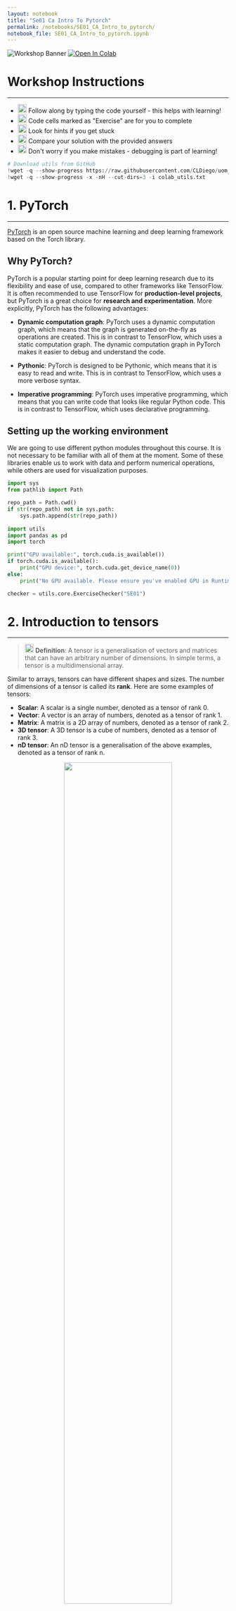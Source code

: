 ```yaml
---
layout: notebook
title: "Se01 Ca Intro To Pytorch"
permalink: /notebooks/SE01_CA_Intro_to_pytorch/
notebook_file: SE01_CA_Intro_to_pytorch.ipynb
---
```


![Workshop Banner](https://raw.githubusercontent.com/CLDiego/uom_fse_dl_workshop/main/figs/se_01.png)
[![Open In Colab](https://colab.research.google.com/assets/colab-badge.svg)](https://colab.research.google.com/github/CLDiego/uom_fse_dl_workshop/blob/main/SE01_CA_Intro_to_pytorch.ipynb)
# Workshop Instructions
***
- <img src="https://raw.githubusercontent.com/CLDiego/uom_fse_dl_workshop/main/figs/icons/write.svg" width="20"/> Follow along by typing the code yourself - this helps with learning!
- <img src="https://raw.githubusercontent.com/CLDiego/uom_fse_dl_workshop/main/figs/icons/code.svg" width="20"/> Code cells marked as "Exercise" are for you to complete
- <img src="https://raw.githubusercontent.com/CLDiego/uom_fse_dl_workshop/main/figs/icons/reminder.svg" width="20"/> Look for hints if you get stuck
- <img src="https://raw.githubusercontent.com/CLDiego/uom_fse_dl_workshop/main/figs/icons/success.svg" width="20" /> Compare your solution with the provided answers
- <img src="https://raw.githubusercontent.com/CLDiego/uom_fse_dl_workshop/main/figs/icons/list.svg" width="20" /> Don't worry if you make mistakes - debugging is part of learning!

```python
# Download utils from GitHub
!wget -q --show-progress https://raw.githubusercontent.com/CLDiego/uom_fse_dl_workshop/main/colab_utils.txt -O colab_utils.txt
!wget -q --show-progress -x -nH --cut-dirs=3 -i colab_utils.txt
```

# 1. PyTorch
***
[PyTorch](https://pytorch.org/) is an open source machine learning and deep learning framework based on the Torch library.

## Why PyTorch?

PyTorch is a popular starting point for deep learning research due to its flexibility and ease of use, compared to other frameworks like TensorFlow. It is often recommended to use TensorFlow for **production-level projects**, but PyTorch is a great choice for **research and experimentation**. More explicitly, PyTorch has the following advantages:

- **Dynamic computation graph**: PyTorch uses a dynamic computation graph, which means that the graph is generated on-the-fly as operations are created. This is in contrast to TensorFlow, which uses a static computation graph. The dynamic computation graph in PyTorch makes it easier to debug and understand the code.

- **Pythonic**: PyTorch is designed to be Pythonic, which means that it is easy to read and write. This is in contrast to TensorFlow, which uses a more verbose syntax.

- **Imperative programming**: PyTorch uses imperative programming, which means that you can write code that looks like regular Python code. This is in contrast to TensorFlow, which uses declarative programming.

## Setting up the working environment

We are going to use different python modules throughout this course. It is not necessary to be familiar with all of them at the moment. Some of these libraries enable us to work with data and perform numerical operations, while others are used for visualization purposes.

```python
import sys
from pathlib import Path

repo_path = Path.cwd()
if str(repo_path) not in sys.path:
    sys.path.append(str(repo_path))
    
import utils
import pandas as pd
import torch

print("GPU available:", torch.cuda.is_available())
if torch.cuda.is_available():
    print("GPU device:", torch.cuda.get_device_name(0))
else:
    print("No GPU available. Please ensure you've enabled GPU in Runtime > Change runtime type")

checker = utils.core.ExerciseChecker("SE01")
```

# 2. Introduction to tensors
***
> <img src="https://raw.githubusercontent.com/CLDiego/uom_fse_dl_workshop/main/figs/icons/write.svg" width="20"/> **Definition**: A tensor is a generalisation of vectors and matrices that can have an arbitrary number of dimensions. In simple terms, a tensor is a multidimensional array.

Similar to arrays, tensors can have different shapes and sizes. The number of dimensions of a tensor is called its **rank**. Here are some examples of tensors:

- **Scalar**: A scalar is a single number, denoted as a tensor of rank 0.
- **Vector**: A vector is an array of numbers, denoted as a tensor of rank 1.
- **Matrix**: A matrix is a 2D array of numbers, denoted as a tensor of rank 2.
- **3D tensor**: A 3D tensor is a cube of numbers, denoted as a tensor of rank 3.
- **nD tensor**: An nD tensor is a generalisation of the above examples, denoted as a tensor of rank n.

<div align="center">
  <img src="https://raw.githubusercontent.com/CLDiego/uom_fse_dl_workshop/main/figs/tensors.png" width="70%">
</div>

The power of tensors comes in the form of their operations. Tensors can be added, multiplied, and manipulated in various ways.

## 2.1 Creating tensors
***
To create a tensor in PyTorch, we can use the class `torch.Tensor`.

> <img src="https://raw.githubusercontent.com/CLDiego/uom_fse_dl_workshop/main/figs/icons/docs.svg" width="20"/> **Documentation**: PyTorch is a well documented library, if you struggle with a function, you can always check the [documentation](https://pytorch.org/docs/stable/index.html) for help. You can also use the `help()` function in Python to get more information about a function or class. For example, `help(torch.Tensor)` will give you information about the `Tensor` class.

***
> <img src="https://raw.githubusercontent.com/CLDiego/uom_fse_dl_workshop/main/figs/icons/code.svg" width="20"/> **Snippet 1**: Creating a scalar tensor

```python
x = torch.tensor(101)

# Get the type and shape of the tensor
print(f'x: {x}, type: {type(x)}, shape: {x.shape}')
```

```python
# Exercise 1: Creating Your First Tensor 🎯
# Try to create:
# 1. A scalar tensor with value 42
# 2. A float tensor with value 3.14

# Your code here:
scalar_tensor =  # Add your code
float_tensor = # Add your code


# ✅ Check your answer
answer = {
    'scalar_tensor': scalar_tensor,
    'float_tensor': float_tensor
}
checker.check_exercise(1, answer) 
```

```python
# Check the characteristics of the tensors you created
print(f"Scalar tensor: {scalar_tensor}, type: {type(scalar_tensor)}, shape: {scalar_tensor.shape}, dtype: {scalar_tensor.dtype}")
print(f"Float tensor: {float_tensor}, type: {type(float_tensor)}, shape: {float_tensor.shape}, dtype: {float_tensor.dtype}")
```

In the above example, we created a scalar tensor with a single element. Looking at its attributes, we can see that the tensor has a shape of `torch.Size([])`, which means that it has no dimensions. We can also see that the tensor has a data type of `torch.int64`, which means that it is an integer tensor.


> <img src="https://raw.githubusercontent.com/CLDiego/uom_fse_dl_workshop/main/figs/icons/reminder.svg" width="20"/> **Note**: The data type of a tensor is determined by the data type of the elements that it contains. It is important to be aware of the data type of a tensor, as it can affect the results of operations that are performed on it. Good practice is to always specify the data type of a tensor when creating it.


As we can see our single element is now stored in a type of container, which means that we can perform operations on it but not directly on the element itself. To access the element, we can use the method `item()`.

```python
scalar_tensor, scalar_tensor.item()
```

We can specify the data type of a tensor by passing the `dtype` argument to the `torch.Tensor` constructor. Alternatively, we can use the 'torch.tensor.type` method to change the data type of a tensor.

```python
# Create a scalar tensor with a specific data type
scalar_tensor = torch.tensor(42, dtype=torch.float32)
print(scalar_tensor)

# Change the data type of a tensor
scalar_tensor = scalar_tensor.type(torch.int64)
print(scalar_tensor)

# Another way to change the data type of a tensor
scalar_tensor = scalar_tensor.int()
print(scalar_tensor)

# # Not recommended as it can be confusing 
# with the .to() method that is used to move tensors
# to different devices
scalar_tensor = scalar_tensor.to(torch.float64) 
print(scalar_tensor) 

```

## 2.2 Initializing tensors
***

PyTorch provides multiple ways to initialize tensors. Sometimes, we want to create a tensor with specific values, while other times we want to create a tensor with random values. PyTorch provides several functions for creating tensors with different initializations. Below is a table summarizing some of the most commonly used tensor creation functions in PyTorch.

| Function | Description | Example | Output Shape |
|----------|-------------|---------|--------------|
| `torch.tensor()` | Creates tensor from data | `torch.tensor([1, 2, 3])` | `(3,)` |
| `torch.zeros()` | Creates tensor of zeros | `torch.zeros(2, 3)` | `(2, 3)` |
| `torch.ones()` | Creates tensor of ones | `torch.ones(2, 3)` | `(2, 3)` |
| `torch.rand()` | Uniform random [0, 1] | `torch.rand(2, 3)` | `(2, 3)` |
| `torch.randn()` | Normal distribution μ=0, σ=1 | `torch.randn(2, 3)` | `(2, 3)` |
| `torch.arange()` | Integer sequence | `torch.arange(5)` | `(5,)` |
| `torch.linspace()` | Evenly spaced sequence | `torch.linspace(0, 1, 5)` | `(5,)` |
| `torch.eye()` | Identity matrix | `torch.eye(3)` | `(3, 3)` |
| `torch.randint()` | Random integers | `torch.randint(0, 10, (2, 3))` | `(2, 3)` |

```python
# Exercise 2: Tensor Initialization 🎯
# Create the following tensors:
# 1. A 3x3 tensor of random integers between 1-10
# 2. A 3x3 identity matrix
# 3. A tensor containing evenly spaced numbers from 0 to 1 (5 numbers)
# 4. A 2x3 tensor of zeros

# Your code here:
random_tensor =  # Add your code
identity_matrix =  # Add your code
spaced_tensor =  # Add your code
zero_tensor =  # Add your code

# ✅ Check your answer
answer = {
    'random_tensor': random_tensor,
    'identity_matrix': identity_matrix,
    'spaced_tensor': spaced_tensor,
    'zero_tensor': zero_tensor
}
checker.check_exercise('2', answer) 
```

# 3. Indexing tensors
***
Indexing tensors is similar to indexing arrays in Python. We can use square brackets `[]` to access elements in a tensor. This is useful for extracting specific elements or slices of a tensor. Below is a table summarizing the different ways to index tensors in PyTorch.

> <img src="https://raw.githubusercontent.com/CLDiego/uom_fse_dl_workshop/main/figs/icons/reminder.svg" width="20"/>  **Tips**:
> - Use `:` to select all elements in a dimension
> - Use negative indices to count from the end: -1 is last element
> - Ellipsis (`...`) represents multiple full slices
> - Step values can be negative for reverse order
> - Boolean masks must match tensor dimensions

| Method | Syntax | Description | Example | Result |
|--------|--------|-------------|---------|---------|
| Basic Indexing | `tensor[ix,jx]` | Access single element | `t[0,1]` | Element at row 0, col 1 |
| Slicing | `tensor[start:end]` | Extract subset | `t[1:3]` | Elements from index 1 to 2 |
| Striding | `tensor[::step]` | Extract with step | `t[::2]` | Every second element |
| Negative Indexing | `tensor[-1]` | Count from end | `t[-1]` | Last element |
| Boolean Indexing | `tensor[mask]` | Filter with condition | `t[t > 0]` | Elements > 0 |
| Ellipsis | `tensor[...]` | All dimensions | `t[...,0]` | All dims except last |
| Combined | `tensor[1:3,...,::2]` | Mix methods | `t[1:3,...,0]` | Complex selection |

***
> <img src="https://raw.githubusercontent.com/CLDiego/uom_fse_dl_workshop/main/figs/icons/code.svg" width="20" /> **Snippet 2**: Indexing a tensor

```python
# Get corners of a matrix
corners = tensor[...,[0,-1]]  # First and last elements of last dimension

# Get last row of a matrix
last_row = tensor[-1,...]  # Last row of all columns

# Extract diagonal
diagonal = tensor.diagonal()  # More efficient than indexing
```

```python
# Create a 4x4 tensor for practice
practice_tensor = torch.tensor([
    [1, 2, 3, 4],
    [5, 6, 7, 8],
    [9, 10, 11, 12],
    [13, 14, 15, 16]
])

# Exercise 3: Advanced Tensor Indexing 🎯
# Extract the following from practice_tensor:
# 1. The element at position (2,3)
# 2. The second row
# 3. The last column
# 4. The 2x2 submatrix in the bottom right corner
# 5. Every even-numbered element in the first row
# 6. All corner elements as 2x2 matrix
# 7. The middle 2x2 block
# 8. The last row in reverse order

# Your code here:
position_2_3 =  # Element at (2,3)
second_row =     # Second row
last_column =   # Last column
bottom_right =  # Bottom right 2x2
even_elements =   # Even elements in first row
all_corners =   # Corner elements
middle_block =   # Middle 2x2 block

# Print results
print(f"Element at (2,3): {position_2_3}")
print(f"Second row: {second_row}")
print(f"Last column: {last_column}")
print(f"Bottom right 2x2:\n{bottom_right}")
print(f"Even elements in first row: {even_elements}")
print(f"Corner elements:\n{all_corners}")
print(f"Middle block:\n{middle_block}")


# ✅ Check your answer
answer = {
    'position_2_3': position_2_3,
    'second_row': second_row,
    'last_column': last_column,
    'bottom_right': bottom_right,
    'even_elements': even_elements,
    'all_corners': all_corners,
    'middle_block': middle_block,
}
checker.check_exercise(3, answer)
```

# 4. Tensor operations
***

PyTorch allows us to manipulate tensors in different ways. Since PyTorch is built on top of NumPy, the same operations can be accessed through the `torch` module or alternatively through the `numpy` module. Due to the pythonic nature of PyTorch, we can also use the same operations as we would in Python.

### Basic Operations Cheatsheet

| Category | Description | Methods | PyTorch Method | Example |
|----------|-------------|----------|----------------|---------|
| Arithmetic | Basic math operations | +, -, *, /, ** | `add(), sub(), mul(), div(), pow(), sqrt()` | `a + b` |
| Comparison | Compare values | >, <, ==, != | `gt(), lt(), eq(), ne()` | `a > 0` |
| Reduction | Reduce dimensions | sum(), mean(), max() | `sum(), mean(), max()` | `a.sum()` |
| Statistical | Statistical operations | std(), var() | `std(), var()` | `a.mean()` |

***
> <img src="https://raw.githubusercontent.com/CLDiego/uom_fse_dl_workshop/main/figs/icons/reminder.svg" width="20"/> **Tips**:
> 1. **Type Matching**: Ensure tensors have compatible data types
> 2. **Shape Broadcasting**: Understand how PyTorch broadcasts shapes
> 3. **GPU Memory**: Be careful with large tensor operations on GPU
> 4. **Inplace Operations**: Use `_` suffix for inplace operations

***
> <img src="https://raw.githubusercontent.com/CLDiego/uom_fse_dl_workshop/main/figs/icons/list.svg" width="20"/> **Common Mistakes to Avoid**: 
> - Mixing tensor types without conversion
> - Forgetting to handle device placement (CPU/GPU)
> - Not checking tensor shapes before operations
> - Unnecessary copying of large tensors

***
> <img src="https://raw.githubusercontent.com/CLDiego/uom_fse_dl_workshop/main/figs/icons/code.svg" width="20"/> **Snippet 3**: Inplace operations

```python
# Instead of: x = x + 1
x.add_(1)  # Inplace addition
y.add_(x)  # Inplace addition with another tensor
```

```python
# Exercise 4: Basic Operations 🎯
# Create two 2x2 matrices:
a = torch.tensor([[1, 2], [3, 4]])
b = torch.tensor([[5, 6], [7, 8]])

# Perform the following operations:
# 1. Matrix addition (a + b)
# 2. Element-wise multiplication (a * b)
# 3. Matrix multiplication (a @ b)
# 4. Calculate square root of matrix a

# Your code here:
addition =   # Add your code
multiplication =  # Add your code
matrix_mult =   # Add your code
sqrt_a =  # Add your code

# ✅ Check your answer
answer = {
    'addition': addition,
    'multiplication': multiplication,
    'matrix_mult': matrix_mult,
    'sqrt_a': sqrt_a
}
checker.check_exercise(4, answer)
```

## 4.1 Matrix operations
***
Matrix multiplication is a common operation in algebra and is used in many machine learning algorithms. We can perform:

- **Matrix multiplication**: This is the standard matrix multiplication operation, which is denoted by the `@` operator in Python. This operation is also known as the dot product.
- **Element-wise multiplication**: This is the multiplication of two matrices of the same shape, which is denoted by the `*` operator in Python. This operation is also known as the Hadamard product.
- **Matrix transpose**: This is the operation of flipping a matrix over its diagonal, which is denoted by the `.T` attribute in Python. This operation is also known as the matrix transpose.
- **Matrix inverse**: This is the operation of finding the inverse of a matrix, which is denoted by the `torch.inverse()` function in Python. This operation is also known as the matrix inverse.

***
| Operation | Description | Method | Example |
|-----------|-------------|--------|---------|
| Matrix Multiplication | Standard matrix product | @ or matmul() | `a @ b` |
| Transpose | Flip matrix dimensions | .T or transpose() | `a.T` |
| Inverse | Matrix inverse | inverse() | `torch.inverse(a)` |
| Determinant | Matrix determinant | det() | `torch.det(a)` |
| Eigenvalues | Eigenvalues and vectors | eig() | `torch.eig(a)` |
| Singular Value Decomposition | SVD decomposition | svd() | `torch.svd(a)` |
| Cholesky Decomposition | Cholesky factorization | cholesky() | `torch.cholesky(a)` |

***
<div align="center">
  <img src="https://raw.githubusercontent.com/CLDiego/uom_fse_dl_workshop/main/figs/matrix_mul.gif" width="50%">
</div>


```python
# Exercise 5: Matrix Operations 🎯
a = torch.tensor([[1, 2], [3, 4]], dtype=torch.float32)

# Perform:
# 1. Matrix multiplication with itself
# 2. Matrix transpose
# 3. Matrix determinant
# 4. Matrix inverse

matrix_mult = # Add your code
transpose =  # Add your code
determinant =  # Add your code
inverse =  # Add your code

# ✅ Check your answer
answer = {
    'matrix_mult': matrix_mult,
    'transpose': transpose,
    'determinant': determinant,
    'inverse': inverse
}
checker.check_exercise(5, answer)
```

## 4.2 Tensor Broadcasting
***

> <img src="https://raw.githubusercontent.com/CLDiego/uom_fse_dl_workshop/main/figs/icons/docs.svg" width="20"/> **Documentation**: [Broadcasting](https://numpy.org/doc/stable/user/basics.broadcasting.html) is a powerful feature of NumPy and PyTorch that allows us to perform operations on arrays of different shapes without having to explicitly reshape them. 

Since PyTorch is built on top of NumPy we can use its broadcasting capabilities. Broadcasting is how NumPy handles arrays with different shapes during arithmetic operations. It allows us to perform operations on arrays of different shapes without having to explicitly reshape them. This is done by automatically expanding the smaller array to match the shape of the larger array.

For example, if we have a 1D array of shape `(3,)` and a 2D array of shape `(3, 2)`, we can add them together without having to reshape the 1D array. NumPy will automatically expand the 1D array to match the shape of the 2D array.

***
> <img src="https://raw.githubusercontent.com/CLDiego/uom_fse_dl_workshop/main/figs/icons/code.svg" width="20"/> **Snippet 4**: Broadcasting example

```python
# Create a 1D tensor of shape (3,)
a = torch.tensor([1, 2, 3])
# Create a 2D tensor of shape (3, 2)
b = torch.tensor([[1, 2], [3, 4], [5, 6]])
# Add the two tensors together
c = a + b  # Broadcasting occurs here
print(c)  # Output: tensor([[ 2,  4], [ 6,  8], [10, 12]])
```

```python
# Exercise 6: Broadcasting 🎯
# Setup tensors
matrix = torch.tensor([[1, 2], [3, 4]])
scalar = torch.tensor([2])
row = torch.tensor([1, 1])
col = torch.tensor([[2], [3]])
batch = torch.tensor([[[1, 2], [3, 4]], [[5, 6], [7, 8]]])

# Perform the following broadcasts:
# 1. Add scalar to matrix
# 2. Multiply matrix by scalar
# 3. Add row vector to matrix
# 4. Multiply matrix by column vector
# 5. Scale batch by scalar

# Your code here:
broadcast_add = # Add your code
broadcast_mult =  # Add your code
row_add =  # Add your code
col_mult =  # Add your code
batch_scale =  # Add your code

# Print results to understand broadcasting
print(f"Original matrix shape: {matrix.shape}")
print(f"After scalar addition: {broadcast_add.shape}")
print(f"After row broadcast: {row_add.shape}")
print(f"After column broadcast: {col_mult.shape}")
print(f"After batch scaling: {batch_scale.shape}")

# ✅ Check your answer
answer = {
    'broadcast_add': broadcast_add,
    'broadcast_mult': broadcast_mult,
    'row_add': row_add,
    'col_mult': col_mult,
    'batch_scale': batch_scale
}
checker.check_exercise(6, answer)
```

## 4.3 Reshaping Methods
***
Sometimes, we need to change the shape of a tensor without changing its data. We do this in order to prepare the tensor for a specific operation or to match the shape of another tensor. PyTorch provides several methods for reshaping tensors. Below is a table summarizing some of the most commonly used reshaping methods in PyTorch.

| Method | Description | Example | Note |
|--------|-------------|---------|------|
| `reshape()` | New shape, maybe new memory | `x.reshape(2,3)` | May copy data |
| `view()` | New shape, same memory | `x.view(2,3)` | Must be contiguous |
| `squeeze()` | Remove single dims | `x.squeeze()` | Removes size 1 dims |
| `unsqueeze()` | Add single dim | `x.unsqueeze(0)` | Adds size 1 dim |
| `expand()` | Broadcast dimensions | `x.expand(2,3)` | No data copy |
***

> <img src="https://raw.githubusercontent.com/CLDiego/uom_fse_dl_workshop/main/figs/icons/code.svg" width="20"/> **Snippet 5**: Reshaping a tensor

```python
# Create a 1D tensor of shape (6,)
x = torch.tensor([1, 2, 3, 4, 5, 6])
# Reshape to (2, 3)
print(x.reshape(2, 3))  # Output: tensor([[1, 2, 3], [4, 5, 6]])
```

```python
# Exercise 7: Reshaping 🎯
# Setup tensors
flat = torch.tensor([1, 2, 3, 4, 5, 6])
ones = torch.ones(1)
vector = torch.tensor([1, 2, 3])

# Perform:
# 1. Reshape flat tensor to (3,2) matrix
# 2. Expand ones to (3,1) matrix
# 3. Reshape vector to be broadcastable with (3,3) matrix

reshaped =  # Add your code
expanded =  # Add your code
broadcast_ready =   # Add your code

# Verify broadcasting works
test_matrix = torch.ones(3, 3)
result = test_matrix * broadcast_ready
print(f"Broadcast result shape: {result.shape}")

# ✅ Check your answer
answer = {
    'reshaped': reshaped,
    'expanded': expanded,
    'broadcast_ready': broadcast_ready
}
checker.check_exercise(7, answer)
```

# 5. Automatic Differentiation (Autograd)
***

Automatic differentiation is one of the most powerful features of PyTorch. It allows us to compute gradients automatically, which is essential for training neural networks. PyTorch uses a technique called **reverse mode differentiation** to compute gradients efficiently. This technique is based on the chain rule of calculus and allows us to compute gradients for complex functions with many variables.

> <img src="https://raw.githubusercontent.com/CLDiego/uom_fse_dl_workshop/main/figs/icons/docs.svg" width="20"/> **Documentation**: [Autograd](https://pytorch.org/docs/stable/autograd.html) is the automatic differentiation engine in PyTorch. It provides a way to compute gradients automatically for tensors with `requires_grad=True`.

Take for instance the following function:

$$f(x) = x^2 + 42y^2 + 3$$

where $x$ and $y$ are tensors. The gradient of this function with respect to $x$ and $y$ is given by:

$$\frac{\partial f}{\partial x} = 2x$$
$$\frac{\partial f}{\partial y} = 84y$$

using the chain rule of calculus. PyTorch allows us to compute these gradients automatically using the `backward()` method.

The chain rule is a fundamental concept in calculus that allows us to compute the derivative of a composite function. It states that if we have two functions $f(x)$ and $g(x)$, then the derivative of their composition $f(g(x))$ is given by:

$$\frac{d}{dx}f(g(x)) = f'(g(x)) \cdot g'(x)$$

where $f'(g(x))$ is the derivative of $f$ with respect to $g$, and $g'(x)$ is the derivative of $g$ with respect to $x$. This means that we can compute the derivative of a composite function by computing the derivatives of its constituent functions and multiplying them together.

## 5.1 Autograd Concepts
***

In PyTorch, the autograd engine keeps track of all operations performed on tensors with `requires_grad=True`. It builds a computation graph dynamically as operations are performed. This graph is used to compute gradients when we call the `backward()` method.

| Concept | Description | Example |
|---------|-------------|---------|
| `requires_grad` | Flag to track gradients | `x = torch.tensor(1.0, requires_grad=True)` |
| `backward()` | Compute gradients | `y.backward()` |
| `grad` | Access gradients | `x.grad` |
***

> <img src="https://raw.githubusercontent.com/CLDiego/uom_fse_dl_workshop/main/figs/icons/code.svg" width="20"/> **Snippet 6**: Using autograd to compute gradients

```python
# Create tensor with gradient tracking
x = torch.tensor([1.0], requires_grad=True)

# Compute function
y = x * x

# Compute gradient
y.backward()

# Access gradient
x.grad  # Should be 2.0
```

```python
# Exercise 8: Autograd 🎯
x = torch.tensor([2.0], requires_grad=True)

# Compute y = 3x^3 + 2x^2 - 5x + 1
# Derivative at x=2 should be 3(3x^2) + 2(2x) - 5 = 3(12) + 2(4) - 5 = 36 + 8 - 5 = 39

y =  # Add your code

# Compute the gradient
# Add your code

# Print the gradient
print(f"Gradient at x=2: {x.grad}")

# ✅ Check your answer
answer = {
    'grad_value': x.grad,
    'requires_grad': x.requires_grad
}
checker.check_exercise(8, answer)
```

# 6. Data to tensors
***
As mentioned before, PyTorch inherent pythonic nature allows us to easily convert existing data structures to tensors. Thus, we can use different data science libraries to load data and convert it to tensors. We are going to use the `pandas` library to load data from CSV files and convert it to tensors.

> <img src="https://raw.githubusercontent.com/CLDiego/uom_fse_dl_workshop/main/figs/icons/docs.svg" width="20" /> **Documentation**: [Pandas](https://pandas.pydata.org/) is a powerful data analysis and manipulation library for Python. It provides data structures and functions needed to work with structured data.

First, let's download the data. We will be using the [ARKOMA dataset](https://www.sciencedirect.com/science/article/pii/S2352340923007989). We will explore the dataset in the next section. For now, we will just download it and load it into a pandas dataframe.



```python
data_path = Path(Path.cwd(), 'datasets')
dataset_path = utils.data.download_dataset('ARKOMA',
                                   dest_path=data_path,
                                   extract=True)

dataset_path = dataset_path / 'Dataset on NAO Robot Arms' / 'Left Arm Dataset' / 'LTrain_x.csv'
```

## 6.1 Loading data with pandas
***
DataFrames in pandas are similar to tables in SQL or Excel. They are two-dimensional data structures that can hold different types of data. DataFrames have rows and columns, where each column can have a different data type. We can use the `pandas` library to load data from CSV files and convert it to DataFrames.


```python
# Read the dataset
df = pd.read_csv(dataset_path)

# Display the statistics of the dataset
df.describe().T
```

```python
# Get the data as a numpy array
type(df.Px.values)
```

To pass the data to PyTorch, we need to convert the DataFrame to a NumPy array and then to a tensor. We can do this using the `values` attribute of the DataFrame and the `torch.tensor()` function.
***
> <img src="https://raw.githubusercontent.com/CLDiego/uom_fse_dl_workshop/main/figs/icons/code.svg" width="20"/> **Snippet 7**: Creating a tensor from a DataFrame

```python
col_val = df['column_name'].values  # Get column values as NumPy array
tensor = torch.tensor(col_val)  # Convert to tensor
```

```python
# Exercise 9: Pandas to Tensors 🎯
# Given the DataFrame df with NAO robot arm data
# Perform the following:
# 1. Convert the 'Px' column to a tensor
# 2. Convert the 'Py' column to a tensor
# 3. Create a tensor from all position columns (Px, Py, Pz)
# 4. Create a tensor of all columns and convert to float32

# Your code here:
px_tensor = # Add your code
py_tensor =  # Add your code
pos_tensor =  # Add your code
all_data =  # Add your code

# Print shapes
print(f"px_tensor shape: {px_tensor.shape}")
print(f"py_tensor shape: {py_tensor.shape}")
print(f"pos_tensor shape: {pos_tensor.shape}")
print(f"all_data shape: {all_data.shape}")

# ✅ Check your answer
answer = {
    'px_tensor': px_tensor,
    'py_tensor': py_tensor,
    'pos_tensor': pos_tensor,
    'all_data': all_data
}
checker.check_exercise(9, answer)
```

# 7. Using the GPU
***
PyTorch allows us to use the GPU to accelerate computations. This is done by moving the tensors to the GPU memory. We can do this by using the `to` method of a tensor and passing the device as an argument. The device can be either `cuda` or `cpu`. The `cuda` device refers to the GPU, while the `cpu` device refers to the CPU.

> <img src="https://raw.githubusercontent.com/CLDiego/uom_fse_dl_workshop/main/figs/icons/reminder.svg" width="20"/> **Note**: Not all operations are supported on the GPU. If an operation is not supported on the GPU, PyTorch will automatically move the tensor to the CPU and perform the operation there. This can lead to performance issues, so it is important to be aware of which operations are supported on the GPU.

***
> <img src="https://raw.githubusercontent.com/CLDiego/uom_fse_dl_workshop/main/figs/icons/code.svg" width="20"/> **Snippet 8**: Checking for GPU availability

```python
# Check if GPU is available
if torch.cuda.is_available():
    device = torch.device('cuda')  # Use GPU
else:
    device = torch.device('cpu')  # Use CPU
```

```python
# Check GPU availability
device = torch.device("cuda" if torch.cuda.is_available() else "cpu")

print(f"Device: {device}")

# Move the tensor to the GPU
px_tensor = px_tensor.to(device)
print(f'Tensor moved to device: {px_tensor.device}')
```

> <img src="https://raw.githubusercontent.com/CLDiego/uom_fse_dl_workshop/main/figs/icons/reminder.svg" width="20"/> **Tip**: More than one GPU? No problem! PyTorch allows us to use multiple GPUs by specifying the device ID. We can do this by passing the device ID as an argument to the `torch.device()` function. The device ID is a number that identifies the GPU. For example, if we have two GPUs, we can use the first GPU by specifying `cuda:0` and the second GPU by specifying `cuda:1`. We can also use the `torch.cuda.device_count()` function to get the number of available GPUs.

## 7.1 When to use the GPU
***
Using the GPU is beneficial when we are working with large tensors or when we are performing operations that are computationally expensive. For example, training a deep learning model on a large dataset can be accelerated by using the GPU. However, if we are working with small tensors or performing simple operations, using the CPU may be faster. 

Typically, we use the GPU for computer vision and natural language processing tasks, where the data is large and the operations are computationally expensive.

> <img src="https://raw.githubusercontent.com/CLDiego/uom_fse_dl_workshop/main/figs/icons/list.svg " width="20"/> **Note**: When choosing between the CPU and GPU, it is important to make sure that all tensors and models are on the same device. If a tensor is on the CPU and a model is on the GPU, PyTorch will automatically move the tensor to the GPU, which can lead to performance issues. It is important to be aware of which device each tensor and model is on.